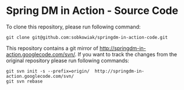 Spring DM in Action - Source Code
=================================

To clone this repository, please run following command:
   
    git clone git@github.com:sobkowiak/springdm-in-action-code.git

This repository contains a git mirror of http://springdm-in-action.googlecode.com/svn/. If you want to track the changes from the original repository please run following commands:
   
    git svn init -s --prefix=origin/  http://springdm-in-action.googlecode.com/svn/
    git svn rebase


